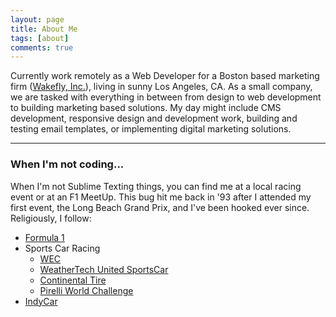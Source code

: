 ```yaml
---
layout: page
title: About Me
tags: [about]
comments: true
---
```


Currently work remotely as a Web Developer for a Boston based marketing firm ([Wakefly, Inc.](http://www.wakefly.com/)), living in sunny Los Angeles, CA. As a small company, we are tasked with everything in between from design to web development to building marketing based solutions. My day might include CMS development, responsive design and development work, building and testing email templates, or implementing digital marketing solutions.

---

### When I'm not coding...
When I'm not Sublime Texting things, you can find me at a local racing event or at an F1 MeetUp. This bug hit me back in '93 after I attended my first event, the Long Beach Grand Prix, and I've been hooked ever since. Religiously, I follow:

* [Formula 1](https://www.formula1.com/)
* Sports Car Racing
    * [WEC](http://www.fiawec.com/)
    * [WeatherTech United SportsCar](http://www.imsa.com/)
    * [Continental Tire](http://www.imsa.com/series/sportscar-challenge)
    * [Pirelli World Challenge](http://www.world-challenge.com/)
* [IndyCar](http://www.indycar.com/)

